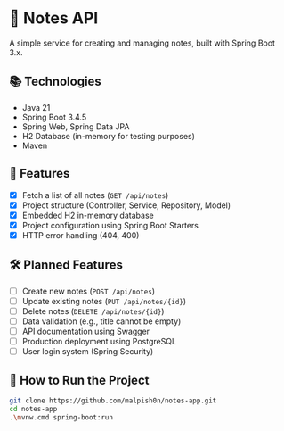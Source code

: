 # 📒 Notes API

A simple service for creating and managing notes, built with Spring Boot 3.x.

## 📚 Technologies

- Java 21
- Spring Boot 3.4.5
- Spring Web, Spring Data JPA
- H2 Database (in-memory for testing purposes)
- Maven

## 🚀 Features

- [x] Fetch a list of all notes (`GET /api/notes`)
- [x] Project structure (Controller, Service, Repository, Model)
- [x] Embedded H2 in-memory database
- [x] Project configuration using Spring Boot Starters
- [x] HTTP error handling (404, 400)

## 🛠️ Planned Features

- [ ] Create new notes (`POST /api/notes`)
- [ ] Update existing notes (`PUT /api/notes/{id}`)
- [ ] Delete notes (`DELETE /api/notes/{id}`)
- [ ] Data validation (e.g., title cannot be empty)
- [ ] API documentation using Swagger
- [ ] Production deployment using PostgreSQL
- [ ] User login system (Spring Security)

## 🚀 How to Run the Project

```bash
git clone https://github.com/malpish0n/notes-app.git
cd notes-app
.\mvnw.cmd spring-boot:run
